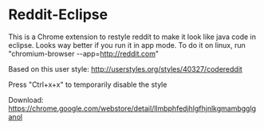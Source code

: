 Reddit-Eclipse
==============
This is a Chrome extension to restyle reddit to make it look like java 
code in eclipse. Looks way better if you run it in app mode. To do it on linux, run 
"chromium-browser --app=http://reddit.com"

Based on this user style: http://userstyles.org/styles/40327/codereddit

Press "Ctrl+x+x" to temporarily disable the style

Download: 
https://chrome.google.com/webstore/detail/llmbphfedjhlgfhjnlkgmambgglganol
